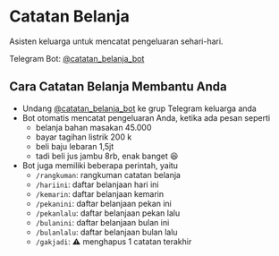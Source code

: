 # Catatan Belanja

Asisten keluarga untuk mencatat pengeluaran sehari-hari.

Telegram Bot: [@catatan_belanja_bot](https://telegram.me/catatan_belanja_bot)

## Cara Catatan Belanja Membantu Anda
- Undang [@catatan_belanja_bot](https://telegram.me/catatan_belanja_bot) ke grup Telegram keluarga anda
- Bot otomatis mencatat pengeluaran Anda, ketika ada pesan seperti
  - belanja bahan masakan 45.000
  - bayar tagihan listrik 200 k
  - beli baju lebaran 1,5jt
  - tadi beli jus jambu 8rb, enak banget 😆
- Bot juga memiliki beberapa perintah, yaitu
  - `/rangkuman`: rangkuman catatan belanja
  - `/hariini`: daftar belanjaan hari ini
  - `/kemarin`: daftar belanjaan kemarin
  - `/pekanini`: daftar belanjaan pekan ini
  - `/pekanlalu`: daftar belanjaan pekan lalu
  - `/bulanini`: daftar belanjaan bulan ini
  - `/bulanlalu`: daftar belanjaan bulan lalu
  - `/gakjadi`: ⚠ menghapus 1 catatan terakhir
